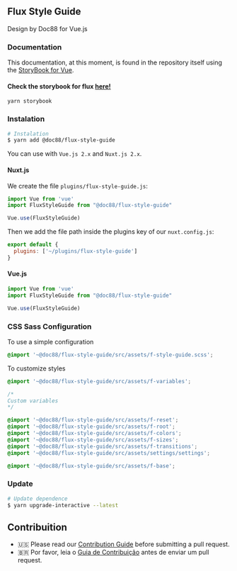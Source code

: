 ## Flux Style Guide

Design by Doc88 for Vue.js

### Documentation

This documentation, at this moment, is found in the repository itself using the [StoryBook for Vue](https://storybook.js.org/docs/guides/guide-vue/).

#### Check the storybook for flux [here!](https://doc88git.github.io/flux-style-guide)

```
yarn storybook
```
### Instalation

``` bash
# Instalation
$ yarn add @doc88/flux-style-guide
```

You can use with `Vue.js 2.x` and `Nuxt.js 2.x`.

#### Nuxt.js

We create the file `plugins/flux-style-guide.js`:

``` js
import Vue from 'vue'
import FluxStyleGuide from "@doc88/flux-style-guide"

Vue.use(FluxStyleGuide)
```

Then we add the file path inside the plugins key of our `nuxt.config.js`:

``` js
export default {
  plugins: ['~/plugins/flux-style-guide']
}
```

#### Vue.js

``` js
import Vue from 'vue'
import FluxStyleGuide from "@doc88/flux-style-guide"

Vue.use(FluxStyleGuide)
```

### CSS Sass Configuration

To use a simple configuration

``` css
@import '~@doc88/flux-style-guide/src/assets/f-style-guide.scss';
```

To customize styles

``` css
@import '~@doc88/flux-style-guide/src/assets/f-variables';

/*
Custom variables
*/

@import '~@doc88/flux-style-guide/src/assets/f-reset';
@import '~@doc88/flux-style-guide/src/assets/f-root';
@import '~@doc88/flux-style-guide/src/assets/f-colors';
@import '~@doc88/flux-style-guide/src/assets/f-sizes';
@import '~@doc88/flux-style-guide/src/assets/f-transitions';
@import '~@doc88/flux-style-guide/src/assets/settings/settings';

@import '~@doc88/flux-style-guide/src/assets/f-base';

```

### Update

``` bash
# Update dependence
$ yarn upgrade-interactive --latest
```

## Contribuition

- 🇺🇸 Please read our [Contribution Guide](.github/en/CONTRIBUTING.md) before submitting a pull request.
- 🇧🇷 Por favor, leia o [Guia de Contribuição](.github/pt-br/CONTRIBUTING.md) antes de enviar um pull request.
